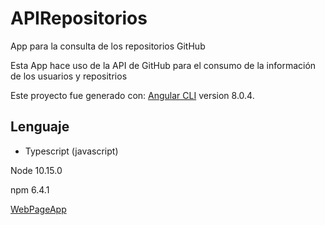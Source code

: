 # APIRepositorios

App para la consulta de los repositorios GitHub

Esta App hace uso de la API de GitHub para el consumo de la información de los usuarios y repositrios

Este proyecto fue generado con: [Angular CLI](https://github.com/angular/angular-cli) version 8.0.4.

## Lenguaje

+ Typescript (javascript)

Node 10.15.0

npm 6.4.1

 [WebPageApp](https://appfindrepository.herokuapp.com/)
